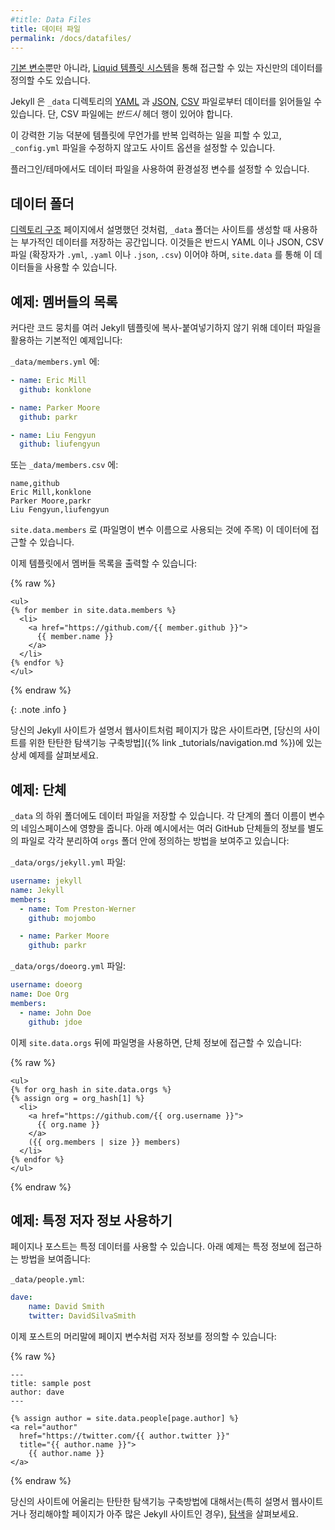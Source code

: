 ```yaml
---
#title: Data Files
title: 데이터 파일
permalink: /docs/datafiles/
---
```


<!--
In addition to the [built-in variables](../variables/) available from Jekyll,
you can specify your own custom data that can be accessed via the [Liquid
templating system](https://wiki.github.com/shopify/liquid/liquid-for-designers).
-->
[기본 변수](../variables/)뿐만 아니라, [Liquid 템플릿
시스템](https://wiki.github.com/shopify/liquid/liquid-for-designers)을 통해
접근할 수 있는 자신만의 데이터를 정의할 수도 있습니다.

<!--
Jekyll supports loading data from [YAML](http://yaml.org/), [JSON](http://www.json.org/),
and [CSV](https://en.wikipedia.org/wiki/Comma-separated_values) files located in the `_data` directory.
Note that CSV files *must* contain a header row.
-->
Jekyll 은 `_data` 디렉토리의 [YAML](http://yaml.org/) 과 [JSON](http://www.json.org/),
[CSV](https://en.wikipedia.org/wiki/Comma-separated_values) 파일로부터 데이터를
읽어들일 수 있습니다. 단, CSV 파일에는 *반드시* 헤더 행이 있어야 합니다.

<!--
This powerful feature allows you to avoid repetition in your templates and to
set site specific options without changing `_config.yml`.
-->
이 강력한 기능 덕분에 템플릿에 무언가를 반복 입력하는 일을 피할 수 있고,
`_config.yml` 파일을 수정하지 않고도 사이트 옵션을 설정할 수 있습니다.

<!--
Plugins/themes can also leverage Data Files to set configuration variables.
-->
플러그인/테마에서도 데이터 파일을 사용하여 환경설정 변수를 설정할 수 있습니다.

<!--
## The Data Folder
-->
## 데이터 폴더

<!--
As explained on the [directory structure](../structure/) page, the `_data`
folder is where you can store additional data for Jekyll to use when generating
your site. These files must be YAML, JSON, or CSV files (using either
the `.yml`, `.yaml`, `.json` or `.csv` extension), and they will be
accessible via `site.data`.
-->
[디렉토리 구조](../structure/) 페이지에서 설명했던 것처럼, `_data` 폴더는
사이트를 생성할 때 사용하는 부가적인 데이터를 저장하는 공간입니다.
이것들은 반드시 YAML 이나 JSON, CSV 파일 (확장자가 `.yml`, `.yaml` 이나
`.json`, `.csv`) 이어야 하며, `site.data` 를 통해 이 데이터들을 사용할 수 있습니다.

<!--
## Example: List of members
-->
## 예제: 멤버들의 목록

<!--
Here is a basic example of using Data Files to avoid copy-pasting large chunks
of code in your Jekyll templates:
-->
커다란 코드 뭉치를 여러 Jekyll 템플릿에 복사-붙여넣기하지 않기 위해 데이터
파일을 활용하는 기본적인 예제입니다:

<!--
In `_data/members.yml`:
-->
`_data/members.yml` 에:

```yaml
- name: Eric Mill
  github: konklone

- name: Parker Moore
  github: parkr

- name: Liu Fengyun
  github: liufengyun
```

<!--
Or `_data/members.csv`:
-->
또는 `_data/members.csv` 에:

```text
name,github
Eric Mill,konklone
Parker Moore,parkr
Liu Fengyun,liufengyun
```

<!--
This data can be accessed via `site.data.members` (notice that the filename
determines the variable name).
-->
`site.data.members` 로 (파일명이 변수 이름으로 사용되는 것에 주목) 이
데이터에 접근할 수 있습니다.

<!--
You can now render the list of members in a template:
-->
이제 템플릿에서 멤버들 목록을 출력할 수 있습니다:

{% raw %}
```liquid
<ul>
{% for member in site.data.members %}
  <li>
    <a href="https://github.com/{{ member.github }}">
      {{ member.name }}
    </a>
  </li>
{% endfor %}
</ul>
```
{% endraw %}

{: .note .info }
<!--
If your Jekyll site has a lot of pages, such as with documentation websites, see the detailed examples in [how to build robust navigation for your site]({% link _tutorials/navigation.md %}).
-->
당신의 Jekyll 사이트가 설명서 웹사이트처럼 페이지가 많은 사이트라면, [당신의 사이트를 위한 탄탄한 탐색기능 구축방법]({% link _tutorials/navigation.md %})에 있는 상세 예제를 살펴보세요.

<!--
## Example: Organizations
-->
## 예제: 단체

<!--
Data files can also be placed in sub-folders of the `_data` folder. Each folder
level will be added to a variable's namespace. The example below shows how
GitHub organizations could be defined separately in a file under the `orgs`
folder:
-->
`_data` 의 하위 폴더에도 데이터 파일을 저장할 수 있습니다. 각 단계의 폴더 이름이
변수의 네임스페이스에 영향을 줍니다. 아래 예시에서는 여러 GitHub 단체들의 정보를
별도의 파일로 각각 분리하여 `orgs` 폴더 안에 정의하는 방법을 보여주고 있습니다:


<!--
In `_data/orgs/jekyll.yml`:
-->
`_data/orgs/jekyll.yml` 파일:

```yaml
username: jekyll
name: Jekyll
members:
  - name: Tom Preston-Werner
    github: mojombo

  - name: Parker Moore
    github: parkr
```

<!--
In `_data/orgs/doeorg.yml`:
-->
`_data/orgs/doeorg.yml` 파일:

```yaml
username: doeorg
name: Doe Org
members:
  - name: John Doe
    github: jdoe
```

<!--
The organizations can then be accessed via `site.data.orgs`, followed by the
file name:
-->
이제 `site.data.orgs` 뒤에 파일명을 사용하면, 단체 정보에 접근할 수 있습니다:


{% raw %}
```liquid
<ul>
{% for org_hash in site.data.orgs %}
{% assign org = org_hash[1] %}
  <li>
    <a href="https://github.com/{{ org.username }}">
      {{ org.name }}
    </a>
    ({{ org.members | size }} members)
  </li>
{% endfor %}
</ul>
```
{% endraw %}

<!--
## Example: Accessing a specific author
-->
## 예제: 특정 저자 정보 사용하기

<!--
Pages and posts can also access a specific data item. The example below shows how to access a specific item:
-->
페이지나 포스트는 특정 데이터를 사용할 수 있습니다. 아래 예제는 특정 정보에 접근하는 방법을 보여줍니다:

`_data/people.yml`:

```yaml
dave:
    name: David Smith
    twitter: DavidSilvaSmith
```

<!--
The author can then be specified as a page variable in a post's frontmatter:
-->
이제 포스트의 머리말에 페이지 변수처럼 저자 정보를 정의할 수 있습니다:

{% raw %}
```liquid
---
title: sample post
author: dave
---

{% assign author = site.data.people[page.author] %}
<a rel="author"
  href="https://twitter.com/{{ author.twitter }}"
  title="{{ author.name }}">
    {{ author.name }}
</a>
```
{% endraw %}

<!--
For information on how to build robust navigation for your site (especially if you have a documentation website or another type of Jekyll site with a lot of pages to organize), see [Navigation](/tutorials/navigation).
-->
당신의 사이트에 어울리는 탄탄한 탐색기능 구축방법에 대해서는(특히 설명서 웹사이트거나 정리해야할 페이지가 아주 많은 Jekyll 사이트인 경우), [탐색](/tutorials/navigation)을 살펴보세요.
